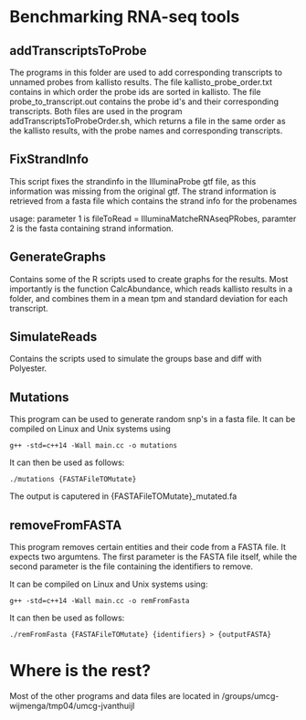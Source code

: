 # Benchmarking RNA-seq tools
## addTranscriptsToProbe
The programs in this folder are used to add corresponding transcripts to unnamed probes from kallisto results. The file kallisto_probe_order.txt contains in which order the probe ids are sorted in kallisto. The file probe_to_transcript.out contains the probe id's and their corresponding transcripts. Both files are used in the program addTranscriptsToProbeOrder.sh, which returns a file in the same order as the kallisto results, with the probe names and corresponding transcripts.

## FixStrandInfo
This script fixes the strandinfo in the IlluminaProbe gtf file, as this
information was missing from the original gtf. The strand information is retrieved from a fasta file which contains the strand info for the probenames 

usage: parameter 1 is fileToRead = IlluminaMatcheRNAseqPRobes, paramter 2 is the fasta containing strand information.

## GenerateGraphs
Contains some of the R scripts used to create graphs for the results. Most importantly is the function CalcAbundance, which reads kallisto results in a folder, and combines them in a mean tpm and standard deviation for each transcript.

## SimulateReads
Contains the scripts used to simulate the groups base and diff with Polyester.

## Mutations
This program can be used to generate random snp's in a fasta file. It can be compiled on Linux and Unix systems using 

`g++ -std=c++14 -Wall main.cc -o mutations`

It can then be used as follows:

`./mutations {FASTAFileTOMutate}`

The output is caputered in {FASTAFileTOMutate}_mutated.fa

## removeFromFASTA
This program removes certain entities and their code from a FASTA file. It expects two argumtens. The first parameter is the FASTA
file itself, while the second parameter is the file containing the identifiers to remove.

 It can be compiled on Linux and Unix systems using:
 
`g++ -std=c++14 -Wall main.cc -o remFromFasta`

It can then be used as follows:

`./remFromFasta {FASTAFileTOMutate} {identifiers} > {outputFASTA}`

# Where is the rest?
Most of the other programs and data files are located in /groups/umcg-wijmenga/tmp04/umcg-jvanthuijl


